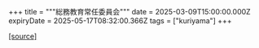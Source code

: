 +++
title = """総務教育常任委員会"""
date = 2025-03-09T15:00:00.000Z
expiryDate = 2025-05-17T08:32:00.366Z
tags = ["kuriyama"]
+++


[[source]](https://www.town.kuriyama.hokkaido.jp/site/gikai/30169.html)
